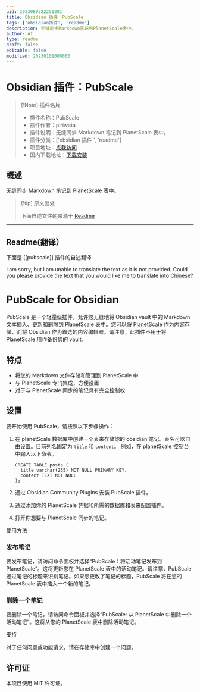 ```yaml
---
uid: 2023080322251281
title: Obsidian 插件：PubScale
tags: ['obsidian插件', 'readme']
description: 无缝同步Markdown笔记到PlanetScale表中。
author: AI
type: readme
draft: false
editable: false
modified: 20230101000000
---
```


# Obsidian 插件：PubScale

> [!Note] 插件名片
> - 插件名称：PubScale
> - 插件作者：piriwata
> - 插件说明：无缝同步 Markdown 笔记到 PlanetScale 表中。
> - 插件分类：['obsidian 插件 ', 'readme']
> - 项目地址：[点我访问](https://github.com/piriwata/pubScale)
> - 国内下载地址：[下载安装](https://pkmer.cn/products/plugin/pluginMarket/?pubscale)

## 概述

无缝同步 Markdown 笔记到 PlanetScale 表中。

> [!tip] 原文出处
>
>下面自述文件的来源于 [Readme](https://ghproxy.net/https://raw.githubusercontent.com/piriwata/pubScale/master/README.md)
>

---

## Readme(翻译）

下面是 [[pubscale]] 插件的自述翻译

I am sorry, but I am unable to translate the text as it is not provided. Could you please provide the text that you would like me to translate into Chinese?

# PubScale for Obsidian

PubScale 是一个轻量级插件，允许您无缝地将 Obsidian vault 中的 Markdown 文本插入、更新和删除到 PlanetScale 表中。您可以将 PlanetScale 作为内容存储，而将 Obsidian 作为首选的内容编辑器。请注意，此插件不用于将 PlanetScale 用作备份您的 vault。

## 特点

- 将您的 Markdown 文件存储和管理到 PlanetScale 中
- 与 PlanetScale 专门集成，方便设置
- 对于与 PlanetScale 同步的笔记具有完全控制权

## 设置

要开始使用 PubScale，请按照以下步骤操作：

1. 在 planetScale 数据库中创建一个表来存储你的 obsidian 笔记。表名可以自由设置。目前列名固定为 `title` 和 `content`。
   例如，在 planetScale 控制台中输入以下命令。

   ```
   CREATE TABLE posts (
     title varchar(255) NOT NULL PRIMARY KEY,
     content TEXT NOT NULL
   );
   ```

2. 通过 Obsidian Community Plugins 安装 PubScale 插件。
3. 通过添加你的 PlanetScale 凭据和所需的数据库和表来配置插件。
4. 打开你想要与 PlanetScale 同步的笔记。

使用方法

### 发布笔记

要发布笔记，请访问命令面板并选择“PubScale：将活动笔记发布到 PlanetScale”。这将更新您在 PlanetScale 表中的活动笔记。请注意，PubScale 通过笔记的标题来识别笔记。如果您更改了笔记的标题，PubScale 将在您的 PlanetScale 表中插入一个新的笔记。

### 删除一个笔记

要删除一个笔记，请访问命令面板并选择“PubScale: 从 PlanetScale 中删除一个活动笔记”。这将从您的 PlanetScale 表中删除活动笔记。

支持

对于任何问题或功能请求，请在存储库中创建一个问题。

## 许可证

本项目使用 MIT 许可证。
